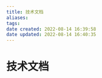 ```yaml
---
title: 技术文档
aliases: 
tags: 
date created: 2022-08-14 16:39:58
date updated: 2022-08-14 16:40:35
---
```


# 技术文档
